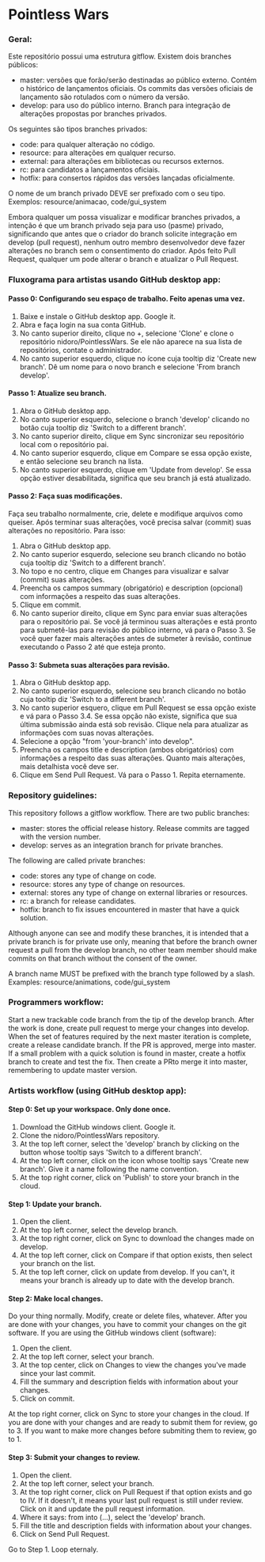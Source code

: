 #    Pointless Wars
  
###  Geral:

Este repositório possui uma estrutura gitflow. Existem dois branches públicos:

 * master:     versões que forão/serão destinadas ao público externo. Contém o histórico
               de lançamentos oficiais. Os commits das versões oficiais de lançamento são rotulados
               com o número da versão.
 * develop:    para uso do público interno. Branch para integração de alterações propostas por 
               branches privados.

Os seguintes são tipos branches privados:

 * code:       para qualquer alteração no código.
 * resource:   para alterações em qualquer recurso.
 * external:   para alterações em bibliotecas ou recursos externos.
 * rc:         para candidatos a lançamentos oficiais.
 * hotfix:     para consertos rápidos das versões lançadas oficialmente.
 
O nome de um branch privado DEVE ser prefixado com o seu tipo.
Exemplos: resource/animacao, code/gui_system

Embora qualquer um possa visualizar e modificar branches privados, a intenção é que um branch
privado seja para uso (pasme) privado, significando que antes que o criador do branch solicite
integração em develop (pull request), nenhum outro membro desenvolvedor deve fazer alterações
no branch sem o consentimento do criador. Após feito Pull Request, qualquer um pode alterar
o branch e atualizar o Pull Request.

###  Fluxograma para artistas usando GitHub desktop app:

#### Passo 0: Configurando seu espaço de trabalho. Feito apenas uma vez.

 1. Baixe e instale o GitHub desktop app. Google it.
 2. Abra e faça login na sua conta GitHub.
 3. No canto superior direito, clique no +, selecione 'Clone' e clone
    o repositório nidoro/PointlessWars. Se ele não aparece na sua lista de repositórios,
    contate o administrador.
 4. No canto superior esquerdo, clique no ícone cuja tooltip diz 'Create new branch'.
    Dê um nome para o novo branch e selecione 'From branch develop'.
    
#### Passo 1: Atualize seu branch.

 1. Abra o GitHub desktop app.
 2. No canto superior esquerdo, selecione o branch 'develop' clicando no botão
    cuja tooltip diz 'Switch to a different branch'.
 3. No canto superior direito, clique em Sync sincronizar seu repositório local com
    o repositório pai.
 4. No canto superior esquerdo, clique em Compare se essa opção existe, e então
    selecione seu branch na lista.
 5. No canto superior esquerdo, clique em 'Update from develop'. Se essa opção estiver
    desabilitada, significa que seu branch já está atualizado.

#### Passo 2: Faça suas modificações.

Faça seu trabalho normalmente, crie, delete e modifique arquivos como queiser. Após
terminar suas alterações, você precisa salvar (commit) suas alterações no repositório.
Para isso:

 1. Abra o GitHub desktop app.
 2. No canto superior esquerdo, selecione seu branch clicando no botão
    cuja tooltip diz 'Switch to a different branch'.
 3. No topo e no centro, clique em Changes para visualizar e salvar (commit) suas
    alterações.
 4. Preencha os campos summary (obrigatório) e description (opcional) com informações
    a respeito das suas alterações.
 5. Clique em commit.
 6. No canto superior direito, clique em Sync para enviar suas alterações para o
    repositório pai. Se você já terminou suas alterações e está pronto para submetê-las
    para revisão do público interno, vá para o Passo 3. Se você quer fazer mais alterações
    antes de submeter à revisão, continue executando o Passo 2 até que esteja pronto.

#### Passo 3: Submeta suas alterações para revisão.

 1. Abra o GitHub desktop app.
 2. No canto superior esquerdo, selecione seu branch clicando no botão
    cuja tooltip diz 'Switch to a different branch'.
 3. No canto superior esquero, clique em Pull Request se essa opção existe
    e vá para o Passo 3.4. Se essa opção não existe, significa que sua última submissão
    ainda está sob revisão. Clique nela para atualizar as informações com suas
    novas alterações.
 4. Selecione a opção "from 'your-branch' into develop".
 5. Preencha os campos title e description (ambos obrigatórios) com informações a respeito
    das suas alterações. Quanto mais alterações, mais detalhista você deve ser.
 6. Clique em Send Pull Request. Vá para o Passo 1. Repita eternamente.

###  Repository guidelines:
  
This repository follows a gitflow workflow. There are two public branches:

 * master:     stores the official release history. Release commits are
               tagged with the version number.
 * develop:    serves as an integration branch for private branches.
 
The following are called private branches:

 * code:       stores any type of change on code.
 * resource:   stores any type of change on resources.
 * external:   stores any type of change on external libraries or resources.
 * rc:         a branch for release candidates.
 * hotfix:     branch to fix issues encountered in master that have a quick solution.

Although anyone can see and modify these branches, it is intended that a private
branch is for private use only, meaning that before the branch owner request a pull
from the develop branch, no other team member should make commits on that branch
without the consent of the owner.

A branch name MUST be prefixed with the branch type followed by a slash.
Examples: resource/animations, code/gui_system

###  Programmers workflow:

Start a new trackable code branch from the tip of the develop branch. After the 
work is done, create pull request to merge your changes into develop. When the set of features
required by the next master iteration is complete, create a release candidate branch.
If the PR is approved, merge into master. If a small problem with a quick
solution is found in master, create a hotfix branch to create and test the fix. Then
create a PRto merge it into master, remembering to update master version.

###  Artists workflow (using GitHub desktop app):

#### Step 0: Set up your workspace. Only done once.

 1. Download the GitHub windows client. Google it.
 2. Clone the nidoro/PointlessWars repository.
 3. At the top left corner, select the 'develop' branch by clicking on the button
    whose tooltip says 'Switch to a different branch'.
 4. At the top left corner, click on the icon whose tooltip says 'Create
    new branch'. Give it a name following the name convention.
 5. At the top right corner, click on 'Publish' to store your branch in the cloud.
 
#### Step 1: Update your branch.

 1. Open the client.
 2. At the top left corner, select the develop branch.
 3. At the top right corner, click on Sync to download the changes made on develop.
 4. At the top left corner, click on Compare if that option exists, then select your
    branch on the list.
 5. At the top left corner, click on update from develop. If you can't, it means
    your branch is already up to date with the develop branch.

#### Step 2: Make local changes.

Do your thing normally. Modify, create or delete files, whatever. After you are done
with your changes, you have to commit your changes on the git software. If you are
using the GitHub windows client (software):

 1. Open the client.
 2. At the top left corner, select your branch.
 3. At the top center, click on Changes to view the changes you've made since 
    your last commit.
 4. Fill the summary and description fields with information about your changes.
 5. Click on commit.

At the top right corner, click on Sync to store your changes in the cloud.
If you are done with your changes and are ready to submit them for review, go to 3.
If you want to make more changes before submiting them to review, go to 1.

#### Step 3: Submit your changes to review.

 1. Open the client.
 2. At the top left corner, select your branch.
 3. At the top right corner, click on Pull Request if that option exists
    and go to IV. If it doesn't, it means your last pull request is still
    under review. Click on it and update the pull request information.
 4. Where it says: from <your-branch> into (...), select the 'develop' branch.
 5. Fill the title and description fields with information about your changes.
 6. Click on Send Pull Request.

Go to Step 1. Loop eternaly.

